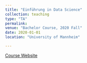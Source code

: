 ```yaml
---
title: "Einführung in Data Science"
collection: teaching
type: "TA"
permalink:
venue: "Bachelor Course, 2020 Fall"
date: 2020-01-01
location: "University of Mannheim"

---
```


[Course Website](https://www.uni-mannheim.de/dws/teaching/course-details/courses-for-bachelor-candidates/)